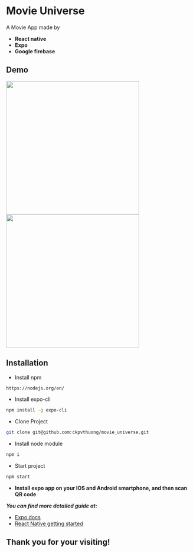 # Movie Universe


A Movie App made by
- **React native**
- **Expo**
- **Google firebase**

## Demo
<img src="https://raw.githubusercontent.com/ckpvthuong/movie_universe/master/demo/demo10fps/demo2.gif" width="360"> <img src="https://raw.githubusercontent.com/ckpvthuong/movie_universe/master/demo/demo10fps/demo1.gif" width="360">

## Installation

- Install npm

```sh
https://nodejs.org/en/
```

- Install expo-cli

```sh
npm install -g expo-cli
```

- Clone Project

```sh
git clone git@github.com:ckpvthuong/movie_universe.git
```

- Install node module

```sh
npm i
```

- Start project

```sh
npm start
```
- **Install expo app on your IOS and Android smartphone, and then scan QR code**

***You can find more detailed guide at:***
 - [Expo docs](https://docs.expo.io/versions/v36.0.0/)
 - [React Native getting started](https://facebook.github.io/react-native/docs/getting-started)
 
 ## Thank you for your visiting!
<!-- badges -->
[expo]: https://docs.expo.io/versions/v36.0.0/
[license-badge]: https://img.shields.io/npm/l/react-native-tab-view.svg?style=flat-square
[license]: https://opensource.org/licenses/MIT

